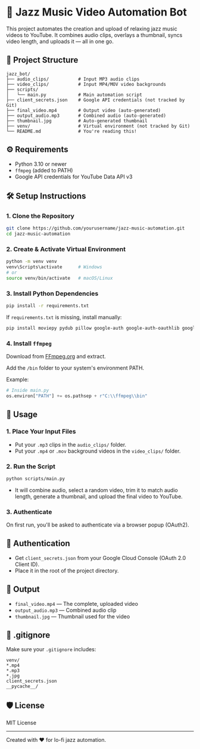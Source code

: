 # 🎷 Jazz Music Video Automation Bot

This project automates the creation and upload of relaxing jazz music videos to YouTube. It combines audio clips, overlays a thumbnail, syncs video length, and uploads it — all in one go.

## 📁 Project Structure

```
jazz_bot/
├── audio_clips/           # Input MP3 audio clips
├── video_clips/           # Input MP4/MOV video backgrounds
├── scripts/
│   └── main.py            # Main automation script
├── client_secrets.json    # Google API credentials (not tracked by Git)
├── final_video.mp4        # Output video (auto-generated)
├── output_audio.mp3       # Combined audio (auto-generated)
├── thumbnail.jpg          # Auto-generated thumbnail
├── venv/                  # Virtual environment (not tracked by Git)
└── README.md              # You're reading this!
```

## ⚙️ Requirements

* Python 3.10 or newer
* `ffmpeg` (added to PATH)
* Google API credentials for YouTube Data API v3

## 🛠️ Setup Instructions

### 1. Clone the Repository

```bash
git clone https://github.com/yourusername/jazz-music-automation.git
cd jazz-music-automation
```

### 2. Create & Activate Virtual Environment

```bash
python -m venv venv
venv\Scripts\activate      # Windows
# or
source venv/bin/activate   # macOS/Linux
```

### 3. Install Python Dependencies

```bash
pip install -r requirements.txt
```

If `requirements.txt` is missing, install manually:

```bash
pip install moviepy pydub pillow google-auth google-auth-oauthlib google-api-python-client
```

### 4. Install `ffmpeg`

Download from [FFmpeg.org](https://ffmpeg.org/download.html) and extract.

Add the `/bin` folder to your system's environment PATH.

Example:

```python
# Inside main.py
os.environ["PATH"] += os.pathsep + r"C:\\ffmpeg\\bin"
```

## 📆 Usage

### 1. Place Your Input Files

* Put your `.mp3` clips in the `audio_clips/` folder.
* Put your `.mp4` or `.mov` background videos in the `video_clips/` folder.

### 2. Run the Script

```bash
python scripts/main.py
```

* It will combine audio, select a random video, trim it to match audio length, generate a thumbnail, and upload the final video to YouTube.

### 3. Authenticate

On first run, you'll be asked to authenticate via a browser popup (OAuth2).

## 🔐 Authentication

* Get `client_secrets.json` from your Google Cloud Console (OAuth 2.0 Client ID).
* Place it in the root of the project directory.

## 📆 Output

* `final_video.mp4` — The complete, uploaded video
* `output_audio.mp3` — Combined audio clip
* `thumbnail.jpg` — Thumbnail used for the video

## 🚫 .gitignore

Make sure your `.gitignore` includes:

```gitignore
venv/
*.mp4
*.mp3
*.jpg
client_secrets.json
__pycache__/
```

## 🛡️ License

MIT License

---

Created with ❤️ for lo-fi jazz automation.
